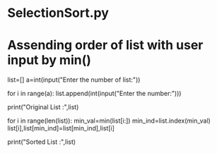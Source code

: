#  SelectionSort.py
# Assending order of list with user input by min()

list=[]
a=int(input("Enter the number of list:"))

for i in range(a):
    list.append(int(input("Enter the number:")))

print("Original List :",list)

for i in range(len(list)):
    min_val=min(list[i:])
    min_ind=list.index(min_val)
    list[i],list[min_ind]=list[min_ind],list[i]

print("Sorted List :",list)

    
    
